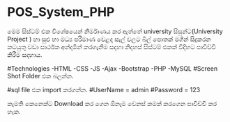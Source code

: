 # POS_System_PHP
මෙම සිස්ටම් එක විශේෂයෙන් නිර්මාණය කර ඇත්තේ university සිසුන්ට(University Project ) හා සුළු හා මධ්‍ය පරිමාණ වෙළද සැල් වලට බිල් පොතක් මගින් සිදුකරන කටයුතු වඩා සාර්ථක අන්දමින් කරගැනීම සදහා නිදහස් සිස්ටම් එකක් විදිහට පාවිච්චි කිරීම සදහාය.

#Technologies
  -HTML
  -CSS
  -JS
  -Ajax
  -Bootstrap 
  -PHP
  -MySQL
#Screen Shot Folder එක බලන්න.

#sql file එක import කරගන්න.
#UserName = admin
#Password = 123

කැමති කෙනෙක්ට Download කර ගෙන ඕනෑම වෙනස් කමක් කරගෙන පාවිච්චි කර හැක.
